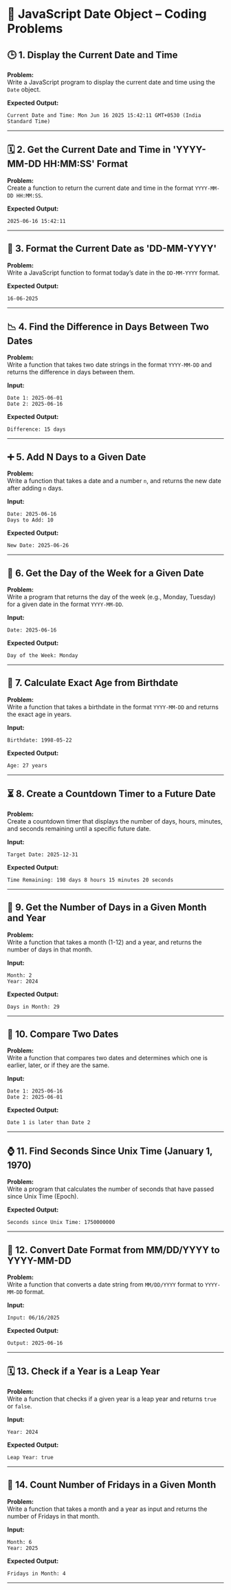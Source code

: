 # 📘 JavaScript Date Object – Coding Problems

## 🕒 1. Display the Current Date and Time
**Problem:**  
Write a JavaScript program to display the current date and time using the `Date` object.

**Expected Output:**  
```
Current Date and Time: Mon Jun 16 2025 15:42:11 GMT+0530 (India Standard Time)
```

---

## 🗓️ 2. Get the Current Date and Time in 'YYYY-MM-DD HH:MM:SS' Format
**Problem:**  
Create a function to return the current date and time in the format `YYYY-MM-DD HH:MM:SS`.

**Expected Output:**  
```
2025-06-16 15:42:11
```

---

## 📅 3. Format the Current Date as 'DD-MM-YYYY'
**Problem:**  
Write a JavaScript function to format today’s date in the `DD-MM-YYYY` format.

**Expected Output:**  
```
16-06-2025
```

---

## 📉 4. Find the Difference in Days Between Two Dates
**Problem:**  
Write a function that takes two date strings in the format `YYYY-MM-DD` and returns the difference in days between them.

**Input:**  
```
Date 1: 2025-06-01  
Date 2: 2025-06-16
```

**Expected Output:**  
```
Difference: 15 days
```

---

## ➕ 5. Add N Days to a Given Date
**Problem:**  
Write a function that takes a date and a number `n`, and returns the new date after adding `n` days.

**Input:**  
```
Date: 2025-06-16  
Days to Add: 10
```

**Expected Output:**  
```
New Date: 2025-06-26
```

---

## 📆 6. Get the Day of the Week for a Given Date
**Problem:**  
Write a program that returns the day of the week (e.g., Monday, Tuesday) for a given date in the format `YYYY-MM-DD`.

**Input:**  
```
Date: 2025-06-16
```

**Expected Output:**  
```
Day of the Week: Monday
```

---

## 🎂 7. Calculate Exact Age from Birthdate
**Problem:**  
Write a function that takes a birthdate in the format `YYYY-MM-DD` and returns the exact age in years.

**Input:**  
```
Birthdate: 1998-05-22
```

**Expected Output:**  
```
Age: 27 years
```

---

## ⏳ 8. Create a Countdown Timer to a Future Date
**Problem:**  
Create a countdown timer that displays the number of days, hours, minutes, and seconds remaining until a specific future date.

**Input:**  
```
Target Date: 2025-12-31
```

**Expected Output:**  
```
Time Remaining: 198 days 8 hours 15 minutes 20 seconds
```

---

## 📅 9. Get the Number of Days in a Given Month and Year
**Problem:**  
Write a function that takes a month (1-12) and a year, and returns the number of days in that month.

**Input:**  
```
Month: 2  
Year: 2024
```

**Expected Output:**  
```
Days in Month: 29
```

---

## 🔁 10. Compare Two Dates
**Problem:**  
Write a function that compares two dates and determines which one is earlier, later, or if they are the same.

**Input:**  
```
Date 1: 2025-06-16  
Date 2: 2025-06-01
```

**Expected Output:**  
```
Date 1 is later than Date 2
```

---

## ⌚ 11. Find Seconds Since Unix Time (January 1, 1970)
**Problem:**  
Write a program that calculates the number of seconds that have passed since Unix Time (Epoch).

**Expected Output:**  
```
Seconds since Unix Time: 1750000000
```

---

## 🔁 12. Convert Date Format from MM/DD/YYYY to YYYY-MM-DD
**Problem:**  
Write a function that converts a date string from `MM/DD/YYYY` format to `YYYY-MM-DD` format.

**Input:**  
```
Input: 06/16/2025
```

**Expected Output:**  
```
Output: 2025-06-16
```

---

## 🗓️ 13. Check if a Year is a Leap Year
**Problem:**  
Write a function that checks if a given year is a leap year and returns `true` or `false`.

**Input:**  
```
Year: 2024
```

**Expected Output:**  
```
Leap Year: true
```

---

## 📆 14. Count Number of Fridays in a Given Month
**Problem:**  
Write a function that takes a month and a year as input and returns the number of Fridays in that month.

**Input:**  
```
Month: 6  
Year: 2025
```

**Expected Output:**  
```
Fridays in Month: 4
```

---